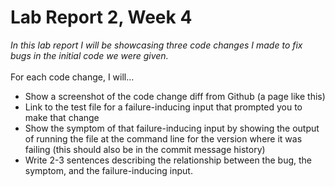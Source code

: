 # Lab Report 2, Week 4

*In this lab report I will be showcasing three code changes I made to fix bugs in the initial code we were given.*
<br><br>
For each code change, I will...
<br>
* Show a screenshot of the code change diff from Github (a page like this)
* Link to the test file for a failure-inducing input that prompted you to make that change
* Show the symptom of that failure-inducing input by showing the output of running the file at the command line for the version where it was failing (this should also be in the commit message history)
* Write 2-3 sentences describing the relationship between the bug, the symptom, and the failure-inducing input.